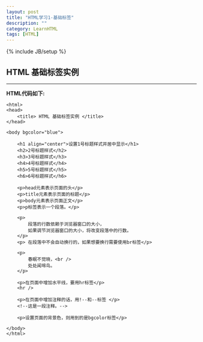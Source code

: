 ```yaml
---
layout: post
title: "HTML学习1-基础标签"
description: ""
category: LearnHTML
tags: [HTML]
---
```

{% include JB/setup %}
## HTML 基础标签实例 ##
* * *
**HTML代码如下:**

    <html>
    <head>
    	<title> HTML 基础标签实例 </title>
    </head>
    
    <body bgcolor="blue">
    
    	<h1 align="center">设置1号标题样式并居中显示</h1>
    	<h2>2号标题样式</h2>
    	<h3>3号标题样式</h3>
    	<h4>4号标题样式</h4>
    	<h5>5号标题样式</h5>
    	<h6>6号标题样式</h6>
    
    	<p>head元素表示页面的头</p>
    	<p>title元素表示页面的标题</p>
    	<p>body元素表示页面正文</p>
    	<p>p标签表示一个段落。</p>
    
    	<p>
    		段落的行数依赖于浏览器窗口的大小，
    		如果调节浏览器窗口的大小，将改变段落中的行数。
    	</p>
    	<p>	在段落中不会自动换行的，如果想要换行需要使用br标签</p>
    	
    	<p>
    		春眠不觉晓，<br />
    		处处闻啼鸟。
    	</p>
    
    	<p>在页面中增加水平线，要用hr标签</p>
    	<hr />
    
    	<p>在页面中增加注释的话，用!--和--标签 </p>
    	<!--这是一段注释。-->
    
    	<p>设置页面的背景色，则用到的是bgcolor标签</p>
    
    </body>
    </html>
